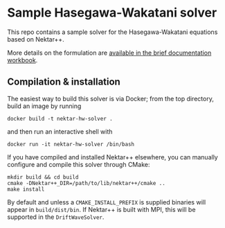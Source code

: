 # Sample Hasegawa-Wakatani solver

This repo contains a sample solver for the Hasegawa-Wakatani equations based on
Nektar++.

More details on the formulation are [available in the brief documentation
workbook](doc.ipynb).


## Compilation & installation

The easiest way to build this solver is via Docker; from the top directory, build an image by running
```
docker build -t nektar-hw-solver .
```
and then run an interactive shell with
```
docker run -it nektar-hw-solver /bin/bash
```
If you have compiled and installed Nektar++ elsewhere, you can manually configure and compile this solver through CMake:
```
mkdir build && cd build
cmake -DNektar++_DIR=/path/to/lib/nektar++/cmake ..
make install
```
By default and unless a `CMAKE_INSTALL_PREFIX` is supplied binaries will appear in `build/dist/bin`. If Nektar++ is built with MPI, this will be supported in the `DriftWaveSolver`.
